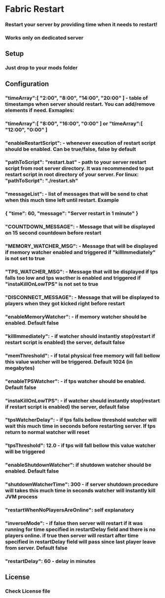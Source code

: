 # Fabric Restart

### Restart your server by providing time when it needs to restart!
### Works only on dedicated server

## Setup
### Just drop to your mods folder

## Configuration

 ### "timeArray":[ "2:00", "8:00", "14:00", "20:00" ] - table of timestamps when server should restart. You can add/remove elements if need. Exmaples:
 
### "timeArray":[ "8:00", "16:00", "0:00" ] or "timeArray":[ "12:00", "0:00" ]

 
### "enableRestartScript": - whenever execution of restart script should be enabled. Can be true/false, false by default
### "pathToScript": "restart.bat" - path to your server restart script from root server directory. It was recommended to put restart script in root directory of your server. For linux: "pathToScript": "./restart.sh"


### "messageList": - list of messages that will be send to chat when this much time left until restart. Example

### { "time": 60, "message": "Server restart in 1 minute" }


### "COUNTDOWN_MESSAGE": - Message that will be displayed on 15 second countdown before restart

### "MEMORY_WATCHER_MSG": - Message that will be displayed if memory watcher enabled and triggered if "killImmediately" is not set to true

### "TPS_WATCHER_MSG": - Message that will be displayed if tps falls too low and tps wacther is enabled and triggered if "instaKillOnLowTPS" is not set to true

### "DISCONNECT_MESSAGE": - Message that will be displayed to players when they got kicked right before restart


### "enableMemoryWatcher": - if memory watcher should be enabled. Default false

### "killImmediately": - if watcher should instantly stop(restart if restart script is enabled) the server, default false

### "memThreshold": - if total physical free memory will fall bellow this value watcher will be triggered. Default 1024 (in megabytes)


### "enableTPSWatcher": - if tps watcher should be enabled. Default false
### "instaKillOnLowTPS": - if watcher should instantly stop(restart if restart script is enabled) the server, default false
### "tpsWatcherDelay": - if tps falls bellow threshold watcher will wait this much time in seconds before restarting server. If tps return to normal watcher will reset
### "tpsThreshold": 12.0 -  if tps will fall bellow this value watcher will be triggered


### "enableShutdownWatcher": if shutdown watcher should be enabled. Default false
### "shutdownWatcherTime": 300 - if server shutdown procedure will takes this much time in seconds watcher will instantly kill JVM process


### "restartWhenNoPlayersAreOnline": self explanatory
### "inverseMode": - if false then server will restart if it was running for time specified in restartDelay field and there is no players online. if true then server will restart after time specified in restartDelay field will pass since last player leave from server. Default false
### "restartDelay": 60 - delay in minutes


## License

### Check License file
